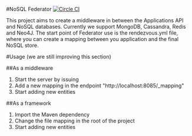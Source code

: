 #NoSQL Federator [![Circle CI](https://circleci.com/gh/lhzsantana/federator/tree/master.svg?style=svg)](https://circleci.com/gh/lhzsantana/federator/tree/master)

This project aims to create a middleware in between the Applications API and NoSQL databases. Currently we support MongoDB, Cassandra, Redis and Neo4J. The start point of Federator use is the rendezvous.yml file, where you can create a mapping between you application and the final NoSQL store.

#Usage (we are still improving this section)

##As a middleware
1. Start the server by issuing
2. Add a new mapping in the endpoint "http://localhost:8085/_mapping"
3. Start adding new entities


##As a framework
1. Import the Maven dependency
2. Change the file mapping in the root of the project
3. Start adding new entities
